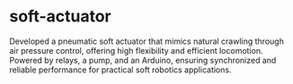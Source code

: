 # soft-actuator
Developed a pneumatic soft actuator that mimics natural crawling through air pressure control, offering high flexibility and efficient locomotion.  Powered by relays, a pump, and an Arduino, ensuring synchronized and reliable performance for practical soft robotics applications.
